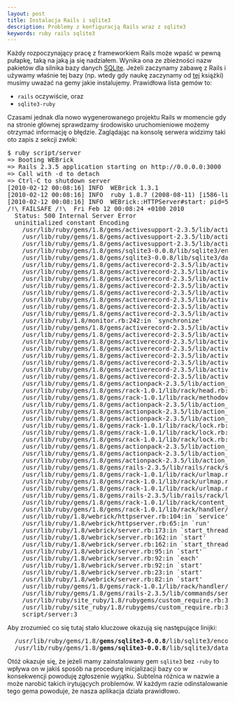 ```yaml
---
layout: post
title: Instalacja Rails i sqlite3
description: Problemy z konfiguracją Rails wraz z sqlite3
keywords: ruby rails sqlite3
---
```

Każdy rozpoczynający pracę z frameworkiem Rails może wpaść w pewną pułapkę, taką na jaką ja się nadziałem. Wynika ona ze
zbieżności nazw pakietów dla silnika bazy danych [SQLite](http://www.sqlite.org/). Jeżeli zaczynamy zabawę z Rails
i używamy właśnie tej bazy (np. wtedy gdy naukę zaczynamy od [tej](http://pragprog.com/titles/rails3/agile-web-development-with-rails-third-edition) książki)
musimy uważać na gemy jakie instalujemy. Prawidłowa lista gemów to:
  
* ``rails`` oczywiście, oraz
* ``sqlite3-ruby``

Czasami jednak dla nowo wygenerowanego projektu Rails w momencie gdy na stronie głównej sprawdzamy środowisko uruchomieniowe
możemy otrzymać informację o błędzie. Zaglądając na konsolę serwera widzimy taki oto zapis z sekcji zwłok:

<pre>
$ ruby script/server
=> Booting WEBrick
=> Rails 2.3.5 application starting on http://0.0.0.0:3000
=> Call with -d to detach
=> Ctrl-C to shutdown server
[2010-02-12 00:08:16] INFO  WEBrick 1.3.1
[2010-02-12 00:08:16] INFO  ruby 1.8.7 (2008-08-11) [i586-linux]
[2010-02-12 00:08:16] INFO  WEBrick::HTTPServer#start: pid=5303 port=3000
/!\ FAILSAFE /!\  Fri Feb 12 00:08:24 +0100 2010
  Status: 500 Internal Server Error
  uninitialized constant Encoding
    /usr/lib/ruby/gems/1.8/gems/activesupport-2.3.5/lib/active_support/dependencies.rb:443:in `load_missing_constant'
    /usr/lib/ruby/gems/1.8/gems/activesupport-2.3.5/lib/active_support/dependencies.rb:80:in `const_missing'
    /usr/lib/ruby/gems/1.8/gems/activesupport-2.3.5/lib/active_support/dependencies.rb:92:in `const_missing'
    /usr/lib/ruby/gems/1.8/gems/sqlite3-0.0.8/lib/sqlite3/encoding.rb:9:in `find'
    /usr/lib/ruby/gems/1.8/gems/sqlite3-0.0.8/lib/sqlite3/database.rb:66:in `initialize'
    /usr/lib/ruby/gems/1.8/gems/activerecord-2.3.5/lib/active_record/connection_adapters/sqlite3_adapter.rb:13:in `new'
    /usr/lib/ruby/gems/1.8/gems/activerecord-2.3.5/lib/active_record/connection_adapters/sqlite3_adapter.rb:13:in `sqlite3_connection'
    /usr/lib/ruby/gems/1.8/gems/activerecord-2.3.5/lib/active_record/connection_adapters/abstract/connection_pool.rb:223:in `send'
    /usr/lib/ruby/gems/1.8/gems/activerecord-2.3.5/lib/active_record/connection_adapters/abstract/connection_pool.rb:223:in `new_connection'
    /usr/lib/ruby/gems/1.8/gems/activerecord-2.3.5/lib/active_record/connection_adapters/abstract/connection_pool.rb:245:in `checkout_new_connection'
    /usr/lib/ruby/gems/1.8/gems/activerecord-2.3.5/lib/active_record/connection_adapters/abstract/connection_pool.rb:188:in `checkout'
    /usr/lib/ruby/gems/1.8/gems/activerecord-2.3.5/lib/active_record/connection_adapters/abstract/connection_pool.rb:184:in `loop'
    /usr/lib/ruby/gems/1.8/gems/activerecord-2.3.5/lib/active_record/connection_adapters/abstract/connection_pool.rb:184:in `checkout'
    /usr/lib/ruby/1.8/monitor.rb:242:in `synchronize'
    /usr/lib/ruby/gems/1.8/gems/activerecord-2.3.5/lib/active_record/connection_adapters/abstract/connection_pool.rb:183:in `checkout'
    /usr/lib/ruby/gems/1.8/gems/activerecord-2.3.5/lib/active_record/connection_adapters/abstract/connection_pool.rb:98:in `connection'
    /usr/lib/ruby/gems/1.8/gems/activerecord-2.3.5/lib/active_record/connection_adapters/abstract/connection_pool.rb:326:in `retrieve_connection'
    /usr/lib/ruby/gems/1.8/gems/activerecord-2.3.5/lib/active_record/connection_adapters/abstract/connection_specification.rb:123:in `retrieve_connection'
    /usr/lib/ruby/gems/1.8/gems/activerecord-2.3.5/lib/active_record/connection_adapters/abstract/connection_specification.rb:115:in `connection'
    /usr/lib/ruby/gems/1.8/gems/activerecord-2.3.5/lib/active_record/query_cache.rb:9:in `cache'
    /usr/lib/ruby/gems/1.8/gems/activerecord-2.3.5/lib/active_record/query_cache.rb:28:in `call'
    /usr/lib/ruby/gems/1.8/gems/activerecord-2.3.5/lib/active_record/connection_adapters/abstract/connection_pool.rb:361:in `call'
    /usr/lib/ruby/gems/1.8/gems/actionpack-2.3.5/lib/action_controller/string_coercion.rb:25:in `call'
    /usr/lib/ruby/gems/1.8/gems/rack-1.0.1/lib/rack/head.rb:9:in `call'
    /usr/lib/ruby/gems/1.8/gems/rack-1.0.1/lib/rack/methodoverride.rb:24:in `call'
    /usr/lib/ruby/gems/1.8/gems/actionpack-2.3.5/lib/action_controller/params_parser.rb:15:in `call'
    /usr/lib/ruby/gems/1.8/gems/actionpack-2.3.5/lib/action_controller/session/cookie_store.rb:93:in `call'
    /usr/lib/ruby/gems/1.8/gems/actionpack-2.3.5/lib/action_controller/failsafe.rb:26:in `call'
    /usr/lib/ruby/gems/1.8/gems/rack-1.0.1/lib/rack/lock.rb:11:in `call'
    /usr/lib/ruby/gems/1.8/gems/rack-1.0.1/lib/rack/lock.rb:11:in `synchronize'
    /usr/lib/ruby/gems/1.8/gems/rack-1.0.1/lib/rack/lock.rb:11:in `call'
    /usr/lib/ruby/gems/1.8/gems/actionpack-2.3.5/lib/action_controller/dispatcher.rb:114:in `call'
    /usr/lib/ruby/gems/1.8/gems/actionpack-2.3.5/lib/action_controller/reloader.rb:34:in `run'
    /usr/lib/ruby/gems/1.8/gems/actionpack-2.3.5/lib/action_controller/dispatcher.rb:108:in `call'
    /usr/lib/ruby/gems/1.8/gems/rails-2.3.5/lib/rails/rack/static.rb:31:in `call'
    /usr/lib/ruby/gems/1.8/gems/rack-1.0.1/lib/rack/urlmap.rb:46:in `call'
    /usr/lib/ruby/gems/1.8/gems/rack-1.0.1/lib/rack/urlmap.rb:40:in `each'
    /usr/lib/ruby/gems/1.8/gems/rack-1.0.1/lib/rack/urlmap.rb:40:in `call'
    /usr/lib/ruby/gems/1.8/gems/rails-2.3.5/lib/rails/rack/log_tailer.rb:17:in `call'
    /usr/lib/ruby/gems/1.8/gems/rack-1.0.1/lib/rack/content_length.rb:13:in `call'
    /usr/lib/ruby/gems/1.8/gems/rack-1.0.1/lib/rack/handler/webrick.rb:50:in `service'
    /usr/lib/ruby/1.8/webrick/httpserver.rb:104:in `service'
    /usr/lib/ruby/1.8/webrick/httpserver.rb:65:in `run'
    /usr/lib/ruby/1.8/webrick/server.rb:173:in `start_thread'
    /usr/lib/ruby/1.8/webrick/server.rb:162:in `start'
    /usr/lib/ruby/1.8/webrick/server.rb:162:in `start_thread'
    /usr/lib/ruby/1.8/webrick/server.rb:95:in `start'
    /usr/lib/ruby/1.8/webrick/server.rb:92:in `each'
    /usr/lib/ruby/1.8/webrick/server.rb:92:in `start'
    /usr/lib/ruby/1.8/webrick/server.rb:23:in `start'
    /usr/lib/ruby/1.8/webrick/server.rb:82:in `start'
    /usr/lib/ruby/gems/1.8/gems/rack-1.0.1/lib/rack/handler/webrick.rb:14:in `run'
    /usr/lib/ruby/gems/1.8/gems/rails-2.3.5/lib/commands/server.rb:111
    /usr/lib/ruby/site_ruby/1.8/rubygems/custom_require.rb:31:in `gem_original_require'
    /usr/lib/ruby/site_ruby/1.8/rubygems/custom_require.rb:31:in `require'
    script/server:3
</pre>

Aby zrozumieć co się tutaj stało kluczowe okazują się następujące linijki:

<pre>
  /usr/lib/ruby/gems/1.8/<strong>gems/sqlite3-0.0.8</strong>/lib/sqlite3/encoding.rb:9:in `find'
  /usr/lib/ruby/gems/1.8/<strong>gems/sqlite3-0.0.8</strong>/lib/sqlite3/database.rb:66:in `initialize'
</pre>

Otóż okazuje się, że jeżeli mamy zainstalowany gem ``sqlite3`` bez ``-ruby`` to wpływa on w jakiś sposób na procedurę inicjalizacji bazy co w konsekwencji
powoduję zgłoszenie wyjątku. Subtelna różnica w nazwie a może narobić takich irytujących problemów. W każdym razie odinstalowanie tego gema powoduje,
że nasza aplikacja działa prawidłowo.
